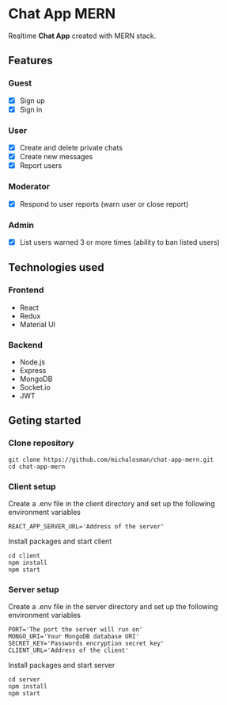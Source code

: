 # Chat App MERN

Realtime **Chat App** created with MERN stack.

## Features

### Guest

- [x] Sign up
- [x] Sign in

### User

- [x] Create and delete private chats
- [x] Create new messages
- [x] Report users

### Moderator

- [x] Respond to user reports (warn user or close report)

### Admin

- [x] List users warned 3 or more times (ability to ban listed users)

## Technologies used

### Frontend

- React
- Redux
- Material UI

### Backend

- Node.js
- Express
- MongoDB
- Socket.io
- JWT

## Geting started

### Clone repository

```
git clone https://github.com/michalosman/chat-app-mern.git
cd chat-app-mern
```

### Client setup

Create a .env file in the client directory and set up the following environment variables

```
REACT_APP_SERVER_URL='Address of the server'
```

Install packages and start client

```
cd client
npm install
npm start
```

### Server setup

Create a .env file in the server directory and set up the following environment variables

```
PORT='The port the server will run on'
MONGO_URI='Your MongoDB database URI'
SECRET_KEY='Passwords encryption secret key'
CLIENT_URL='Address of the client'
```

Install packages and start server

```
cd server
npm install
npm start
```
